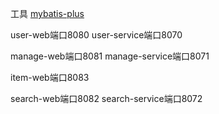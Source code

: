 工具
[mybatis-plus](https://mp.baomidou.com/guide/#%E7%89%B9%E6%80%A7)

user-web端口8080
user-service端口8070

manage-web端口8081
manage-service端口8071

item-web端口8083

search-web端口8082
search-service端口8072

